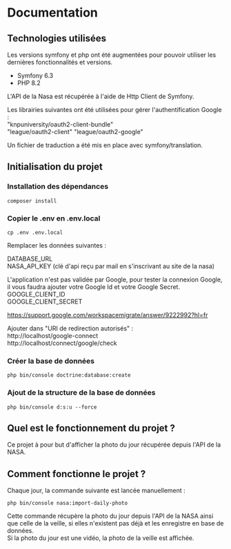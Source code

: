 # Documentation

## Technologies utilisées

Les versions symfony et php ont été augmentées pour pouvoir utiliser les dernières fonctionnalités et versions.
* Symfony 6.3
* PHP 8.2

L'API de la Nasa est récupérée à l'aide de Http Client de Symfony.

Les librairies suivantes ont été utilisées pour gérer l'authentification Google :    
"knpuniversity/oauth2-client-bundle"  
"league/oauth2-client"
"league/oauth2-google"     

Un fichier de traduction a été mis en place avec symfony/translation.

## Initialisation du projet

### Installation des dépendances

    composer install

### Copier le .env en .env.local

    cp .env .env.local

Remplacer les données suivantes :  

DATABASE_URL     
NASA_API_KEY (clé d'api reçu par mail en s'inscrivant au site de la nasa)

L'application n'est pas validée par Google, pour tester la connexion Google, il vous faudra ajouter votre Google Id et votre Google Secret.    
GOOGLE_CLIENT_ID     
GOOGLE_CLIENT_SECRET    

https://support.google.com/workspacemigrate/answer/9222992?hl=fr    

Ajouter dans "URI de redirection autorisés" :    
http://localhost/google-connect     
http://localhost/connect/google/check     

### Créer la base de données

    php bin/console doctrine:database:create

### Ajout de la structure de la base de données

    php bin/console d:s:u --force

## Quel est le fonctionnement du projet ? 

Ce projet à pour but d'afficher la photo du jour récupérée depuis l'API de la NASA.

## Comment fonctionne le projet ?

Chaque jour, la commande suivante est lancée manuellement :

    php bin/console nasa:import-daily-photo

Cette commande récupère la photo du jour depuis l'API de la NASA ainsi que celle de la veille, si elles n'existent pas déjà et les enregistre en base de données.    
Si la photo du jour est une vidéo, la photo de la veille est affichée.

